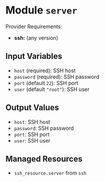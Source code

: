 
# Module `server`

Provider Requirements:
* **ssh:** (any version)

## Input Variables
* `host` (required): SSH host
* `password` (required): SSH password
* `port` (default `22`): SSH port
* `user` (default `"root"`): SSH user

## Output Values
* `host`: SSH host
* `password`: SSH password
* `port`: SSH port
* `user`: SSH user

## Managed Resources
* `ssh_resource.server` from `ssh`


